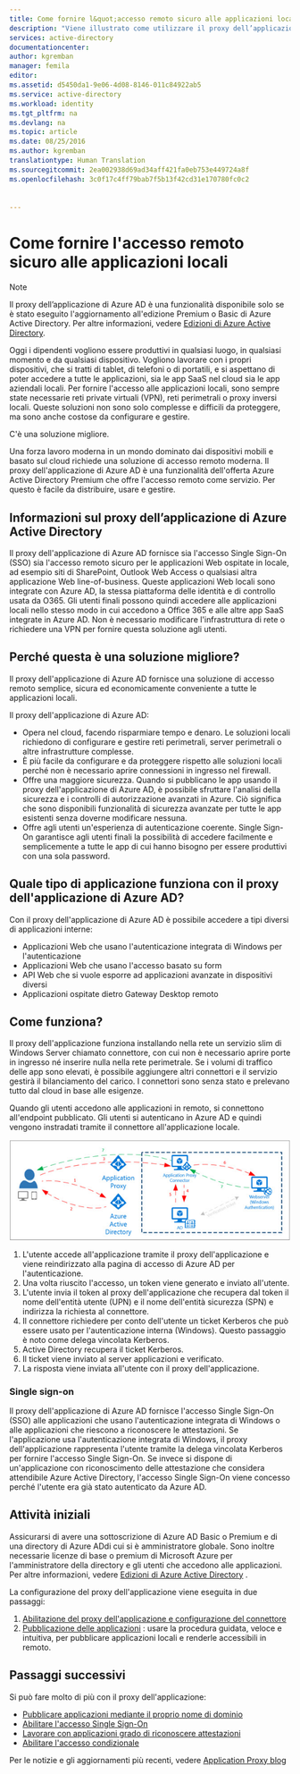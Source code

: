 ```yaml
---
title: Come fornire l&quot;accesso remoto sicuro alle applicazioni locali
description: "Viene illustrato come utilizzare il proxy dell’applicazione di Azure AD per fornire l&quot;accesso remoto sicuro alle applicazioni locali."
services: active-directory
documentationcenter: 
author: kgremban
manager: femila
editor: 
ms.assetid: d5450da1-9e06-4d08-8146-011c84922ab5
ms.service: active-directory
ms.workload: identity
ms.tgt_pltfrm: na
ms.devlang: na
ms.topic: article
ms.date: 08/25/2016
ms.author: kgremban
translationtype: Human Translation
ms.sourcegitcommit: 2ea002938d69ad34aff421fa0eb753e449724a8f
ms.openlocfilehash: 3c0f17c4ff79bab7f5b13f42cd31e170780fc0c2


---
```

# <a name="how-to-provide-secure-remote-access-to-on-premises-applications"></a>Come fornire l'accesso remoto sicuro alle applicazioni locali
> [!NOTE]
> Il proxy dell’applicazione di Azure AD è una funzionalità disponibile solo se è stato eseguito l'aggiornamento all'edizione Premium o Basic di Azure Active Directory. Per altre informazioni, vedere [Edizioni di Azure Active Directory](active-directory-editions.md).
> 
> 

Oggi i dipendenti vogliono essere produttivi in qualsiasi luogo, in qualsiasi momento e da qualsiasi dispositivo. Vogliono lavorare con i propri dispositivi, che si tratti di tablet, di telefoni o di portatili, e si aspettano di poter accedere a tutte le applicazioni, sia le app SaaS nel cloud sia le app aziendali locali. Per fornire l'accesso alle applicazioni locali, sono sempre state necessarie reti private virtuali (VPN), reti perimetrali o proxy inversi locali. Queste soluzioni non sono solo complesse e difficili da proteggere, ma sono anche costose da configurare e gestire.

C'è una soluzione migliore.

Una forza lavoro moderna in un mondo dominato dai dispositivi mobili e basato sul cloud richiede una soluzione di accesso remoto moderna. Il proxy dell'applicazione di Azure AD è una funzionalità dell'offerta Azure Active Directory Premium che offre l'accesso remoto come servizio. Per questo è facile da distribuire, usare e gestire.

## <a name="what-is-azure-active-directory-application-proxy"></a>Informazioni sul proxy dell’applicazione di Azure Active Directory
Il proxy dell'applicazione di Azure AD fornisce sia l'accesso Single Sign-On (SSO) sia l'accesso remoto sicuro per le applicazioni Web ospitate in locale, ad esempio siti di SharePoint, Outlook Web Access o qualsiasi altra applicazione Web line-of-business. Queste applicazioni Web locali sono integrate con Azure AD, la stessa piattaforma delle identità e di controllo usata da O365. Gli utenti finali possono quindi accedere alle applicazioni locali nello stesso modo in cui accedono a Office 365 e alle altre app SaaS integrate in Azure AD. Non è necessario modificare l'infrastruttura di rete o richiedere una VPN per fornire questa soluzione agli utenti.

## <a name="why-is-this-a-better-solution"></a>Perché questa è una soluzione migliore?
Il proxy dell'applicazione di Azure AD fornisce una soluzione di accesso remoto semplice, sicura ed economicamente conveniente a tutte le applicazioni locali.

Il proxy dell'applicazione di Azure AD:  

* Opera nel cloud, facendo risparmiare tempo e denaro. Le soluzioni locali richiedono di configurare e gestire reti perimetrali, server perimetrali o altre infrastrutture complesse.  
* È più facile da configurare e da proteggere rispetto alle soluzioni locali perché non è necessario aprire connessioni in ingresso nel firewall.  
* Offre una maggiore sicurezza. Quando si pubblicano le app usando il proxy dell'applicazione di Azure AD, è possibile sfruttare l'analisi della sicurezza e i controlli di autorizzazione avanzati in Azure. Ciò significa che sono disponibili funzionalità di sicurezza avanzate per tutte le app esistenti senza doverne modificare nessuna.  
* Offre agli utenti un'esperienza di autenticazione coerente. Single Sign-On garantisce agli utenti finali la possibilità di accedere facilmente e semplicemente a tutte le app di cui hanno bisogno per essere produttivi con una sola password.  

## <a name="what-kind-of-applications-work-with-azure-ad-application-proxy"></a>Quale tipo di applicazione funziona con il proxy dell'applicazione di Azure AD?
Con il proxy dell'applicazione di Azure AD è possibile accedere a tipi diversi di applicazioni interne:

* Applicazioni Web che usano l'autenticazione integrata di Windows per l'autenticazione  
* Applicazioni Web che usano l'accesso basato su form  
* API Web che si vuole esporre ad applicazioni avanzate in dispositivi diversi  
* Applicazioni ospitate dietro Gateway Desktop remoto  

## <a name="how-does-it-work"></a>Come funziona?
Il proxy dell'applicazione funziona installando nella rete un servizio slim di Windows Server chiamato connettore, con cui non è necessario aprire porte in ingresso né inserire nulla nella rete perimetrale. Se i volumi di traffico delle app sono elevati, è possibile aggiungere altri connettori e il servizio gestirà il bilanciamento del carico. I connettori sono senza stato e prelevano tutto dal cloud in base alle esigenze.

Quando gli utenti accedono alle applicazioni in remoto, si connettono all'endpoint pubblicato. Gli utenti si autenticano in Azure AD e quindi vengono instradati tramite il connettore all'applicazione locale.

 ![Diagramma del proxy dell'applicazione di AzureAD](./media/active-directory-appssoaccess-whatis/azureappproxxy.png)

1. L'utente accede all'applicazione tramite il proxy dell'applicazione e viene reindirizzato alla pagina di accesso di Azure AD per l'autenticazione.
2. Una volta riuscito l'accesso, un token viene generato e inviato all'utente.
3. L'utente invia il token al proxy dell'applicazione che recupera dal token il nome dell'entità utente (UPN) e il nome dell'entità sicurezza (SPN) e indirizza la richiesta al connettore.
4. Il connettore richiedere per conto dell'utente un ticket Kerberos che può essere usato per l'autenticazione interna (Windows). Questo passaggio è noto come delega vincolata Kerberos.
5. Active Directory recupera il ticket Kerberos.
6. Il ticket viene inviato al server applicazioni e verificato.
7. La risposta viene inviata all'utente con il proxy dell'applicazione.

### <a name="single-sign-on"></a>Single sign-on
Il proxy dell'applicazione di Azure AD fornisce l'accesso Single Sign-On (SSO) alle applicazioni che usano l'autenticazione integrata di Windows o alle applicazioni che riescono a riconoscere le attestazioni. Se l'applicazione usa l'autenticazione integrata di Windows, il proxy dell'applicazione rappresenta l'utente tramite la delega vincolata Kerberos per fornire l'accesso Single Sign-On. Se invece si dispone di un'applicazione con riconoscimento delle attestazione che considera attendibile Azure Active Directory, l'accesso Single Sign-On viene concesso perché l'utente era già stato autenticato da Azure AD.

## <a name="how-to-get-started"></a>Attività iniziali
Assicurarsi di avere una sottoscrizione di Azure AD Basic o Premium e di una directory di Azure ADdi cui si è amministratore globale. Sono inoltre necessarie licenze di base o premium di Microsoft Azure per l'amministratore della directory e gli utenti che accedono alle applicazioni. Per altre informazioni, vedere [Edizioni di Azure Active Directory](active-directory-editions.md) .

La configurazione del proxy dell'applicazione viene eseguita in due passaggi:

1. [Abilitazione del proxy dell'applicazione e configurazione del connettore](active-directory-application-proxy-enable.md)    
2. [Pubblicazione delle applicazioni](active-directory-application-proxy-publish.md) : usare la procedura guidata, veloce e intuitiva, per pubblicare applicazioni locali e renderle accessibili in remoto.

## <a name="whats-next"></a>Passaggi successivi
Si può fare molto di più con il proxy dell'applicazione:

* [Pubblicare applicazioni mediante il proprio nome di dominio](active-directory-application-proxy-custom-domains.md)
* [Abilitare l'accesso Single Sign-On](active-directory-application-proxy-sso-using-kcd.md)
* [Lavorare con applicazioni grado di riconoscere attestazioni](active-directory-application-proxy-claims-aware-apps.md)
* [Abilitare l'accesso condizionale](active-directory-application-proxy-conditional-access.md)

Per le notizie e gli aggiornamenti più recenti, vedere [Application Proxy blog](http://blogs.technet.com/b/applicationproxyblog/)




<!--HONumber=Nov16_HO3-->


